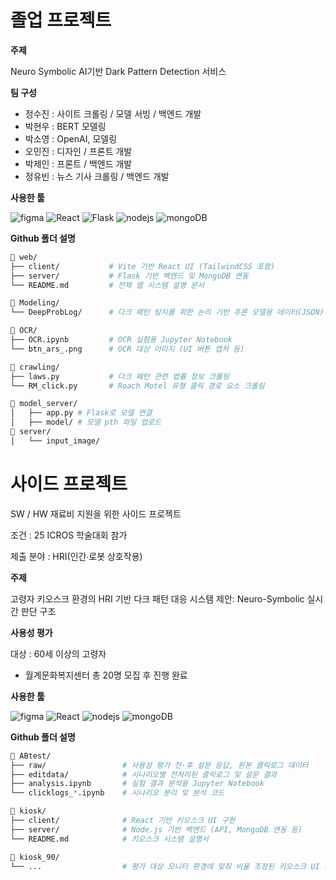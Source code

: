 # 졸업 프로젝트
<b>주제</b>

Neuro Symbolic AI기반 Dark Pattern Detection 서비스

<b>팀 구성</b>

- 정수진 : 사이트 크롤링 / 모델 서빙 / 백엔드 개발
- 박현우 : BERT 모델링
- 박소영 : OpenAI, 모델링
- 오민진 : 디자인 / 프론트 개발
- 박제인 : 프론트 / 백엔드 개발
- 정유빈 : 뉴스 기사 크롤링 / 백엔드 개발

<b>사용한 툴</b>

![figma](https://img.shields.io/badge/Figma-F24E1E?style=for-the-badge&logo=figma&logoColor=white)
![React](https://img.shields.io/badge/React-20232A?style=for-the-badge&logo=react&logoColor=61DAFB)
![Flask](https://img.shields.io/badge/Flask-000000?style=for-the-badge&logo=flask&logoColor=white)
![nodejs](https://img.shields.io/badge/Node.js-43853D?style=for-the-badge&logo=node.js&logoColor=white)
![mongoDB](	https://img.shields.io/badge/MongoDB-4EA94B?style=for-the-badge&logo=mongodb&logoColor=white)


<b>Github 폴더 설명</b>
```bash
📁 web/
├── client/           # Vite 기반 React UI (TailwindCSS 포함)
├── server/           # Flask 기반 백엔드 및 MongoDB 연동
└── README.md         # 전체 웹 시스템 설명 문서

📁 Modeling/
└── DeepProbLog/      # 다크 패턴 탐지를 위한 논리 기반 추론 모델용 데이터(JSON)

📁 OCR/
├── OCR.ipynb         # OCR 실험용 Jupyter Notebook
└── btn_ars_.png      # OCR 대상 이미지 (UI 버튼 캡처 등)

📁 crawling/
├── laws.py           # 다크 패턴 관련 법률 정보 크롤링
└── RM_click.py       # Roach Motel 유형 클릭 경로 요소 크롤링

📁 model_server/
│   ├── app.py # Flask로 모델 연결
│   ├── model/ # 모델 pth 파일 업로드
📁 server/
│   └── input_image/
```

# 사이드 프로젝트
SW / HW 재료비 지원을 위한 사이드 프로젝트

조건 : 25 ICROS 학술대회 참가

제출 분야 : HRI(인간∙로봇 상호작용)

<b>주제</b>

고령자 키오스크 환경의 HRI 기반 다크 패턴 대응 시스템 제안: Neuro-Symbolic 실시간 판단 구조

<b>사용성 평가</b>

대상 : 60세 이상의 고령자
- 월계문화복지센터 총 20명 모집 후 진행 완료

<b>사용한 툴</b>

![figma](https://img.shields.io/badge/Figma-F24E1E?style=for-the-badge&logo=figma&logoColor=white)
![React](https://img.shields.io/badge/React-20232A?style=for-the-badge&logo=react&logoColor=61DAFB)
![nodejs](https://img.shields.io/badge/Node.js-43853D?style=for-the-badge&logo=node.js&logoColor=white)
![mongoDB](	https://img.shields.io/badge/MongoDB-4EA94B?style=for-the-badge&logo=mongodb&logoColor=white)

<b>Github 폴더 설명</b>
```bash
📁 ABtest/
├── raw/                 # 사용성 평가 전·후 설문 응답, 원본 클릭로그 데이터
├── editdata/            # 시나리오별 전처리된 클릭로그 및 설문 결과
├── analysis.ipynb       # 실험 결과 분석용 Jupyter Notebook
└── clicklogs_*.ipynb    # 시나리오 분리 및 분석 코드

📁 kiosk/
├── client/              # React 기반 키오스크 UI 구현
├── server/              # Node.js 기반 백엔드 (API, MongoDB 연동 등)
└── README.md            # 키오스크 시스템 설명서

📁 kiosk_90/
└── ...                  # 평가 대상 모니터 환경에 맞춰 비율 조정된 키오스크 UI 버전
```

